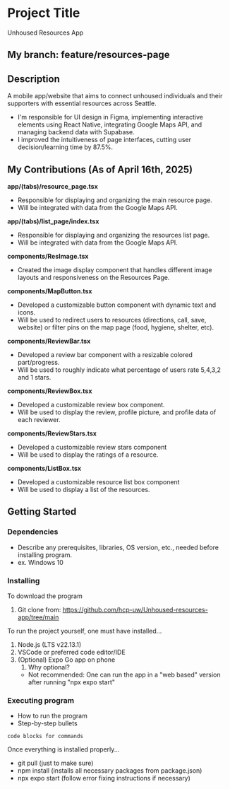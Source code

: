 
# Project Title
Unhoused Resources App

## My branch: feature/resources-page

## Description
A mobile app/website that aims to connect unhoused individuals and their supporters with essential resources across Seattle. 

- I'm responsible for UI design in Figma, implementing interactive elements using React Native, integrating Google Maps API, and managing backend data with Supabase.
- I improved the intuitiveness of page interfaces, cutting user decision/learning time by 87.5%.

## My Contributions (As of April 16th, 2025)
**app/(tabs)/resource_page.tsx**
- Responsible for displaying and organizing the main resource page.
- Will be integrated with data from the Google Maps API.

**app/(tabs)/list_page/index.tsx**
- Responsible for displaying and organizing the resources list page.
- Will be integrated with data from the Google Maps API.

**components/ResImage.tsx**
- Created the image display component that handles different image layouts and responsiveness on the Resources Page.

**components/MapButton.tsx**
- Developed a customizable button component with dynamic text and icons.
- Will be used to redirect users to resources (directions, call, save, website) or filter pins on the map page (food, hygiene, shelter, etc).

**components/ReviewBar.tsx**
- Developed a review bar component with a resizable colored part/progress.
- Will be used to roughly indicate what percentage of users rate 5,4,3,2 and 1 stars.

**components/ReviewBox.tsx**
- Developed a customizable review box component.
- Will be used to display the review, profile picture, and profile data of each reviewer.

**components/ReviewStars.tsx**
- Developed a customizable review stars component
- Will be used to display the ratings of a resource.

**components/ListBox.tsx**
- Developed a customizable resource list box component
- Will be used to display a list of the resources.

## Getting Started

### Dependencies

* Describe any prerequisites, libraries, OS version, etc., needed before installing program.
* ex. Windows 10

### Installing

To download the program
1. Git clone from: https://github.com/hcp-uw/Unhoused-resources-app/tree/main 

To run the project yourself, one must have installed...
1. Node.js (LTS v22.13.1) 
2. VSCode or preferred code editor/IDE
3. (Optional) Expo Go app on phone
    1. Why optional? 
    * Not recommended: One can run the app in a "web based" version after running "npx expo start"

### Executing program

* How to run the program
* Step-by-step bullets
```
code blocks for commands
```
Once everything is installed properly...
* git pull (just to make sure)
* npm install (installs all necessary packages from package.json)
* npx expo start (follow error fixing instructions if necessary)
